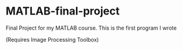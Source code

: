 # MATLAB-final-project
Final Project for my MATLAB course. This is the first program I wrote

(Requires Image Processing Toolbox)

